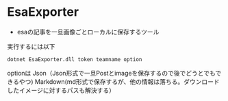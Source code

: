 # EsaExporter
- esaの記事を一旦画像ごとローカルに保存するツール

実行するには以下
```
dotnet EsaExporter.dll token teamname option
```

optionは
Json（Json形式で一旦Postとimageを保存するので後でどうとでもできるやつ)
Markdown(md形式で保存するが、他の情報は落ちる。ダウンロードしたイメージに対するパスも解決する）
